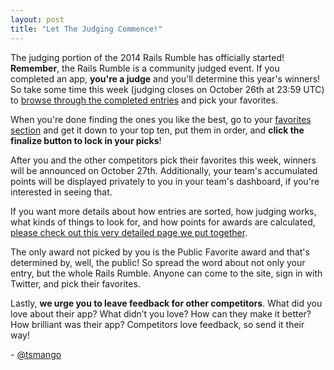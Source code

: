 ```yaml
---
layout: post
title: "Let The Judging Commence!"
---
```


The judging portion of the 2014 Rails Rumble has officially started! **Remember**, the Rails Rumble is a community judged event. If you completed an app, **you're a judge** and you'll determine this year's winners! So take some time this week (judging closes on October 26th at 23:59 UTC) to [browse through the completed entries](http://railsrumble.com/entries/all) and pick your favorites.

When you're done finding the ones you like the best, go to your [favorites section](http://railsrumble.com/entries/favorites) and get it down to your top ten, put them in order, and **click the finalize button to lock in your picks**!

After you and the other competitors pick their favorites this week, winners will be announced on October 27th. Additionally, your team's accumulated points will be displayed privately to you in your team's dashboard, if you're interested in seeing that.

If you want more details about how entries are sorted, how judging works, what kinds of things to look for, and how points for awards are calculated, [please check out this very detailed page we put together](http://blog.railsrumble.com/judging).

The only award not picked by you is the Public Favorite award and that's determined by, well, the public! So spread the word about not only your entry, but the whole Rails Rumble. Anyone can come to the site, sign in with Twitter, and pick their favorites.

Lastly, **we urge you to leave feedback for other competitors**. What did you love about their app? What didn’t you love? How can they make it better? How brilliant was their app? Competitors love feedback, so send it their way!

\- [@tsmango](https://twitter.com/tsmango)
